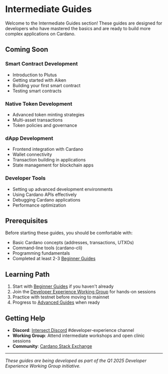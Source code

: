 # Intermediate Guides

Welcome to the Intermediate Guides section! These guides are designed for developers who have mastered the basics and are ready to build more complex applications on Cardano.

## Coming Soon

### Smart Contract Development
- Introduction to Plutus
- Getting started with Aiken
- Building your first smart contract
- Testing smart contracts

### Native Token Development
- Advanced token minting strategies
- Multi-asset transactions
- Token policies and governance

### dApp Development
- Frontend integration with Cardano
- Wallet connectivity
- Transaction building in applications
- State management for blockchain apps

### Developer Tools
- Setting up advanced development environments
- Using Cardano APIs effectively
- Debugging Cardano applications
- Performance optimization

## Prerequisites

Before starting these guides, you should be comfortable with:
- Basic Cardano concepts (addresses, transactions, UTXOs)
- Command-line tools (cardano-cli)
- Programming fundamentals
- Completed at least 2-3 [Beginner Guides](../Beginner/)

## Learning Path

1. Start with [Beginner Guides](../Beginner/) if you haven't already
2. Join the [Developer Experience Working Group](../../Working-Group/) for hands-on sessions
3. Practice with testnet before moving to mainnet
4. Progress to [Advanced Guides](../Advanced/) when ready

## Getting Help

- **Discord**: [Intersect Discord](https://discord.com/invite/RJWdVsMkvR) #developer-experience channel
- **Working Group**: Attend intermediate workshops and open clinic sessions
- **Community**: [Cardano Stack Exchange](https://cardano.stackexchange.com)

---

*These guides are being developed as part of the Q1 2025 Developer Experience Working Group initiative.*